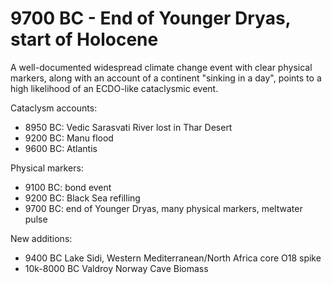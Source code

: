 # 9700 BC - End of Younger Dryas, start of Holocene

A well-documented widespread climate change event with clear physical markers, along with an account of a continent "sinking in a day", points to a high likelihood of an ECDO-like cataclysmic event.

Cataclysm accounts:
- 8950 BC: Vedic Sarasvati River lost in Thar Desert
- 9200 BC: Manu flood
- 9600 BC: Atlantis

Physical markers:
- 9100 BC: bond event
- 9200 BC: Black Sea refilling
- 9700 BC: end of Younger Dryas, many physical markers, meltwater pulse

New additions:
- 9400 BC Lake Sidi, Western Mediterranean/North Africa core O18 spike
- 10k-8000 BC Valdroy Norway Cave Biomass